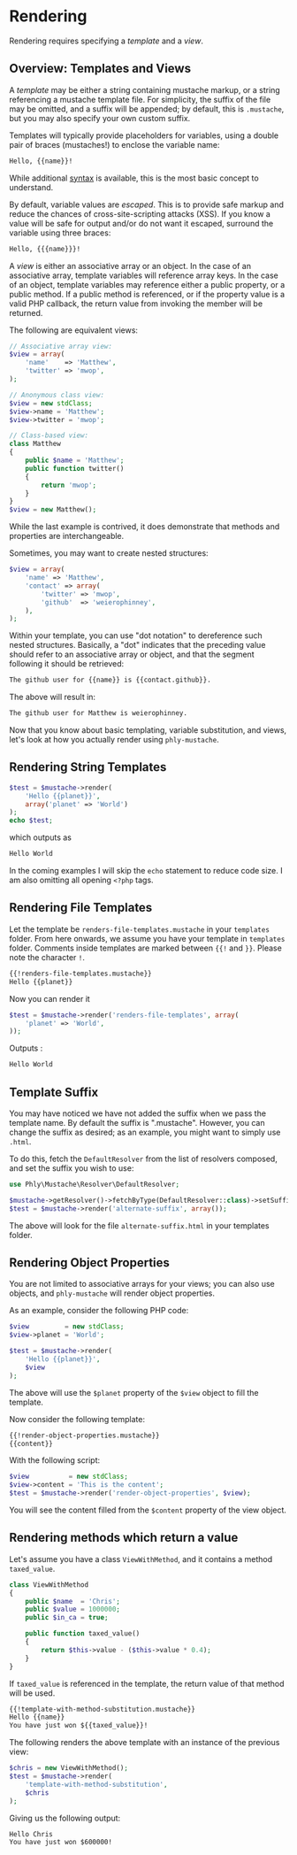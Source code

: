 # Rendering

Rendering requires specifying a *template* and a *view*.

Overview: Templates and Views
-----------------------------

A *template* may be either a string containing mustache markup, or a
string referencing a mustache template file. For simplicity, the suffix
of the file may be omitted, and a suffix will be appended; by default,
this is `.mustache`, but you may also specify your own custom suffix.

Templates will typically provide placeholders for variables, using a
double pair of braces (mustaches!) to enclose the variable name:

```html
Hello, {{name}}!
```

While additional [syntax](syntax.md) is available, this is the most
basic concept to understand.

By default, variable values are *escaped*. This is to provide safe markup
and reduce the chances of cross-site-scripting attacks (XSS). If you
know a value will be safe for output and/or do not want it escaped,
surround the variable using three braces:

```html
Hello, {{{name}}}!
```

A *view* is either an associative array or an object. In the case of an
associative array, template variables will reference array keys. In the
case of an object, template variables may reference either a public
property, or a public method. If a public method is referenced, or if
the property value is a valid PHP callback, the return value from
invoking the member will be returned.

The following are equivalent views:

```php
// Associative array view:
$view = array(
    'name'    => 'Matthew',
    'twitter' => 'mwop',
);

// Anonymous class view:
$view = new stdClass;
$view->name = 'Matthew';
$view->twitter = 'mwop';

// Class-based view:
class Matthew
{
    public $name = 'Matthew';
    public function twitter()
    {
        return 'mwop';
    }
}
$view = new Matthew();
```

While the last example is contrived, it does demonstrate that methods and
properties are interchangeable.

Sometimes, you may want to create nested structures:

```php
$view = array(
    'name' => 'Matthew',
    'contact' => array(
        'twitter' => 'mwop',
        'github'  => 'weierophinney',
    ),
);
```

Within your template, you can use "dot notation" to dereference such nested
structures. Basically, a "dot" indicates that the preceding value should refer
to an associative array or object, and that the segment following it should be
retrieved:

```html
The github user for {{name}} is {{contact.github}}.
```

The above will result in:

```html
The github user for Matthew is weierophinney.
```

Now that you know about basic templating, variable substitution, and views,
let's look at how you actually render using `phly-mustache`.

## Rendering String Templates

```php
$test = $mustache->render(
    'Hello {{planet}}',
    array('planet' => 'World')
);
echo $test;
```

which outputs as

```html
Hello World
```

In the coming examples I will skip the `echo` statement to reduce code size.
I am also omitting all opening `<?php` tags.

## Rendering File Templates

Let the template be `renders-file-templates.mustache` in your
`templates` folder.  From here onwards, we assume you have your
template in `templates` folder.  Comments inside templates are marked
between `{{!` and `}}`. Please note the character `!`.

```html
{{!renders-file-templates.mustache}}
Hello {{planet}}
```

Now you can render it

```php
$test = $mustache->render('renders-file-templates', array(
    'planet' => 'World',
));
```

Outputs :

```html
Hello World
```

## Template Suffix

You may have noticed we have not added the suffix when we pass the template
name.  By default the suffix is ".mustache".  However, you can change the suffix
as desired; as an example, you might want to simply use `.html`.

To do this, fetch the `DefaultResolver` from the list of resolvers composed, and
set the suffix you wish to use:

```php
use Phly\Mustache\Resolver\DefaultResolver;

$mustache->getResolver()->fetchByType(DefaultResolver::class)->setSuffix('html');
$test = $mustache->render('alternate-suffix', array());
```

The above will look for the file `alternate-suffix.html` in your templates
folder.

## Rendering Object Properties

You are not limited to associative arrays for your views; you can also use
objects, and `phly-mustache` will render object properties.

As an example, consider the following PHP code:

```php
$view         = new stdClass;
$view->planet = 'World';

$test = $mustache->render(
    'Hello {{planet}}',
    $view
);
```

The above will use the `$planet` property of the `$view` object to fill the
template.

Now consider the following template:

```html
{{!render-object-properties.mustache}}
{{content}}
```

With the following script:

```php
$view          = new stdClass;
$view->content = 'This is the content';
$test = $mustache->render('render-object-properties', $view);
```

You will see the content filled from the `$content`  property of the view object.

## Rendering methods which return a value

Let's assume you have a class `ViewWithMethod`, and it contains a method
`taxed_value`.

```php
class ViewWithMethod
{
    public $name  = 'Chris';
    public $value = 1000000;
    public $in_ca = true;

    public function taxed_value()
    {
        return $this->value - ($this->value * 0.4);
    }
}
```

If `taxed_value` is referenced in the template, the return value
of that method will be used.

```html
{{!template-with-method-substitution.mustache}}
Hello {{name}}
You have just won ${{taxed_value}}!
```

The following renders the above template with an instance of the previous view:

```php
$chris = new ViewWithMethod();
$test = $mustache->render(
    'template-with-method-substitution',
    $chris
);
```

Giving us the following output:

```html
Hello Chris
You have just won $600000!
```
